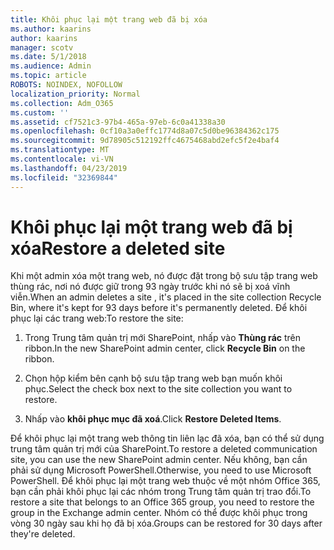 ```yaml
---
title: Khôi phục lại một trang web đã bị xóa
ms.author: kaarins
author: kaarins
manager: scotv
ms.date: 5/1/2018
ms.audience: Admin
ms.topic: article
ROBOTS: NOINDEX, NOFOLLOW
localization_priority: Normal
ms.collection: Adm_O365
ms.custom: ''
ms.assetid: cf7521c3-97b4-465a-97eb-6c0a41338a30
ms.openlocfilehash: 0cf10a3a0effc1774d8a07c5d0be96384362c175
ms.sourcegitcommit: 9d78905c512192ffc4675468abd2efc5f2e4baf4
ms.translationtype: MT
ms.contentlocale: vi-VN
ms.lasthandoff: 04/23/2019
ms.locfileid: "32369844"
---
```

# <a name="restore-a-deleted-site"></a><span data-ttu-id="0b1a6-102">Khôi phục lại một trang web đã bị xóa</span><span class="sxs-lookup"><span data-stu-id="0b1a6-102">Restore a deleted site</span></span>

<span data-ttu-id="0b1a6-103">Khi một admin xóa một trang web, nó được đặt trong bộ sưu tập trang web thùng rác, nơi nó được giữ trong 93 ngày trước khi nó sẽ bị xoá vĩnh viễn.</span><span class="sxs-lookup"><span data-stu-id="0b1a6-103">When an admin deletes a site , it's placed in the site collection Recycle Bin, where it's kept for 93 days before it's permanently deleted.</span></span> <span data-ttu-id="0b1a6-104">Để khôi phục lại các trang web:</span><span class="sxs-lookup"><span data-stu-id="0b1a6-104">To restore the site:</span></span>
  
1. <span data-ttu-id="0b1a6-105">Trong Trung tâm quản trị mới SharePoint, nhấp vào **Thùng rác** trên ribbon.</span><span class="sxs-lookup"><span data-stu-id="0b1a6-105">In the new SharePoint admin center, click **Recycle Bin** on the ribbon.</span></span> 
    
2. <span data-ttu-id="0b1a6-106">Chọn hộp kiểm bên cạnh bộ sưu tập trang web bạn muốn khôi phục.</span><span class="sxs-lookup"><span data-stu-id="0b1a6-106">Select the check box next to the site collection you want to restore.</span></span>
    
3. <span data-ttu-id="0b1a6-107">Nhấp vào **khôi phục mục đã xoá**.</span><span class="sxs-lookup"><span data-stu-id="0b1a6-107">Click **Restore Deleted Items**.</span></span>
    
<span data-ttu-id="0b1a6-108">Để khôi phục lại một trang web thông tin liên lạc đã xóa, bạn có thể sử dụng trung tâm quản trị mới của SharePoint.</span><span class="sxs-lookup"><span data-stu-id="0b1a6-108">To restore a deleted communication site, you can use the new SharePoint admin center.</span></span> <span data-ttu-id="0b1a6-109">Nếu không, bạn cần phải sử dụng Microsoft PowerShell.</span><span class="sxs-lookup"><span data-stu-id="0b1a6-109">Otherwise, you need to use Microsoft PowerShell.</span></span> <span data-ttu-id="0b1a6-110">Để khôi phục lại một trang web thuộc về một nhóm Office 365, bạn cần phải khôi phục lại các nhóm trong Trung tâm quản trị trao đổi.</span><span class="sxs-lookup"><span data-stu-id="0b1a6-110">To restore a site that belongs to an Office 365 group, you need to restore the group in the Exchange admin center.</span></span> <span data-ttu-id="0b1a6-111">Nhóm có thể được khôi phục trong vòng 30 ngày sau khi họ đã bị xóa.</span><span class="sxs-lookup"><span data-stu-id="0b1a6-111">Groups can be restored for 30 days after they're deleted.</span></span>
  

